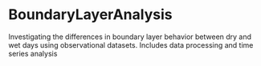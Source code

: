 # BoundaryLayerAnalysis
Investigating the differences in boundary layer behavior between dry and wet days using observational datasets. Includes data processing and time series analysis
